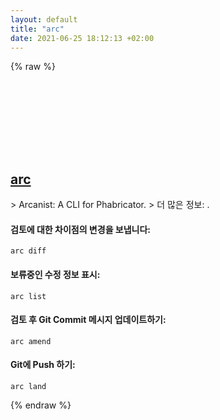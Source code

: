 ```yaml
---
layout: default
title: "arc"
date: 2021-06-25 18:12:13 +02:00
---
```

{% raw %}
<h2 id="arc">
  <a href="/ko/common/arc.html">arc</a> <a href="#arc"><svg class="icon">
    <use href="/assets/images/unicode_sprite.svg#link" />
  </svg></a>
</h2>
> Arcanist: A CLI for Phabricator.
> 더 많은 정보: <https://secure.phabricator.com/book/phabricator/article/arcanist/>.

#### 검토에 대한 차이점의 변경을 보냅니다:
```shell
arc diff
```
#### 보류중인 수정 정보 표시:
```shell
arc list
```
#### 검토 후 Git Commit 메시지 업데이트하기:
```shell
arc amend
```
#### Git에 Push 하기:
```shell
arc land
```
{% endraw %}
